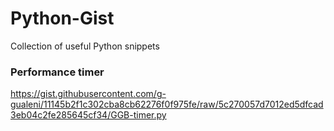 # Python-Gist
Collection of useful Python snippets

### Performance timer
https://gist.githubusercontent.com/g-gualeni/11145b2f1c302cba8cb62276f0f975fe/raw/5c270057d7012ed5dfcad3eb04c2fe285645cf34/GGB-timer.py

